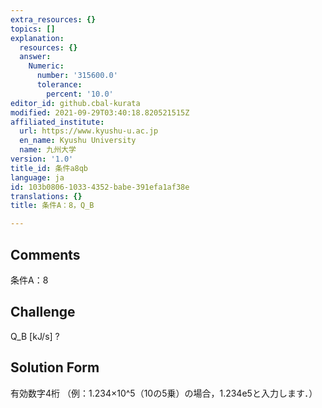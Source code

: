 ```yaml
---
extra_resources: {}
topics: []
explanation:
  resources: {}
  answer:
    Numeric:
      number: '315600.0'
      tolerance:
        percent: '10.0'
editor_id: github.cbal-kurata
modified: 2021-09-29T03:40:18.820521515Z
affiliated_institute:
  url: https://www.kyushu-u.ac.jp
  en_name: Kyushu University
  name: 九州大学
version: '1.0'
title_id: 条件a8qb
language: ja
id: 103b0806-1033-4352-babe-391efa1af38e
translations: {}
title: 条件A：8，Q_B

---
```


## Comments
条件A：8

## Challenge
Q_B [kJ/s] ?

## Solution Form
有効数字4桁
（例：1.234×10^5（10の5乗）の場合，1.234e5と入力します．）




